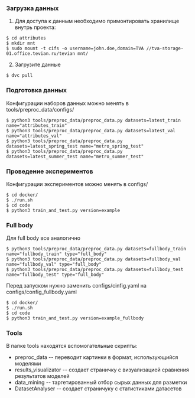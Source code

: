 ### Загрузка данных
1. Для доступа к данным необходимо примонтировать хранилище внутрь проекта:
```console
$ cd attributes
$ mkdir mnt
$ sudo mount -t cifs -o username=john.doe,domain=TVA //tva-storage-01.office.tevian.ru/tevian mnt/
```
2. Загрузите данные
```console
$ dvc pull
``` 
### Подготовка данных
Конфигурации наборов данных можно менять в tools/preproc_data/configs/ 
```console
$ python3 tools/preproc_data/preproc_data.py datasets=latest_train name="attributes_train"
$ python3 tools/preproc_data/preproc_data.py datasets=latest_val name="attributes_val"
$ python3 tools/preproc_data/preproc_data.py datasets=latest_spring_test name="metro_spring_test"
$ python3 tools/preproc_data/preproc_data.py datasets=latest_summer_test name="metro_summer_test"
``` 
### Проведение экспериментов
Конфигурации экспериментов можно менять в configs/ 
```console
$ cd docker/
$ ./run.sh
$ cd code
$ python3 train_and_test.py version=example
``` 

### Full body
Для full body все аналогично
```console
$ python3 tools/preproc_data/preproc_data.py datasets=fullbody_train name="fullbody_train" type="full_body"
$ python3 tools/preproc_data/preproc_data.py datasets=fullbody_val name="fullbody_val" type="full_body"
$ python3 tools/preproc_data/preproc_data.py datasets=fullbody_test name="fullbody_test" type="full_body"
``` 

Перед запуском нужно заменить configs/cinfig.yaml на configs/config_fullbody.yaml
```console
$ cd docker/
$ ./run.sh
$ cd code
$ python3 train_and_test.py version=example_fullbody
``` 

### Tools
В папке tools находятся вспомогательные скрипты:
* preproc_data -- переводит картинки в формат, использующийся моделями
* results_visualizator -- создает страничку с визуализацией сравнения результатов моделей
* data_mining -- таргетированный отбор сырых данных для разметки
* DatasetAnalyser -- создает страничуку с статистиками датасетов
